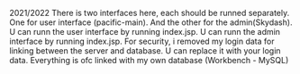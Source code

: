 2021/2022
There is two interfaces here, each should be runned separately. One for user interface (pacific-main). And the other for the admin(Skydash). U can runn the user interface by running index.jsp. U can runn the admin interface by running index.jsp. For security, i removed my login data for linking between the server and database. U can replace it with your login data.
Everything is ofc linked with my own database (Workbench - MySQL)

